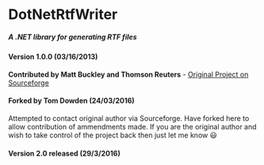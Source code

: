 # DotNetRtfWriter
##### A .NET library for generating RTF files

#### Version 1.0.0 (03/16/2013)
**Contributed by Matt Buckley and Thomson Reuters** - [Original Project on Sourceforge](https://sourceforge.net/projects/netrtfwriter/)

#### Forked by Tom Dowden (24/03/2016)
Attempted to contact original author via Sourceforge. Have forked here to allow contribution of ammendments made.  If you are the original author and wish to take control of the project back then just let me know :smiley:

#### Version 2.0 released (29/3/2016)
